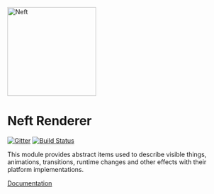 <a href="http://www.neft.io"><img src="http://www.neft.io/static/images/neft-white.svg" alt="Neft" width="200"></a>

# Neft Renderer

[![Gitter](https://img.shields.io/gitter/room/nwjs/nw.js.svg)](https://gitter.im/Neft-io/neft)
[![Build Status](https://travis-ci.org/Neft-io/neft-renderer.svg?branch=master)](https://travis-ci.org/Neft-io/neft-renderer)

This module provides abstract items used to describe visible things, animations, transitions, runtime changes and other effects with their platform implementations.

[Documentation](http://www.neft.io/docs/renderer/index.coffee.md)

